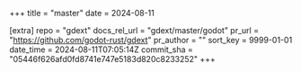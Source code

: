 +++
title = "master"
date = 2024-08-11

[extra]
repo = "gdext"
docs_rel_url = "gdext/master/godot"
pr_url = "https://github.com/godot-rust/gdext"
pr_author = ""
sort_key = 9999-01-01
date_time = 2024-08-11T07:05:14Z
commit_sha = "05446f626afd0fd8741e747e5183d820c8233252"
+++


